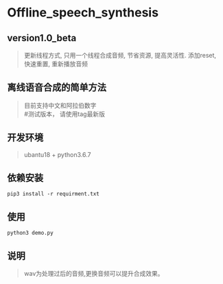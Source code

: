 # Offline_speech_synthesis
## version1.0_beta
> 更新线程方式, 只用一个线程合成音频, 节省资源, 提高灵活性.
> 添加reset, 快速重置, 重新播放音频

## 离线语音合成的简单方法
> 目前支持中文和阿拉伯数字  
> #测试版本， 请使用tag最新版

## 开发环境
> ubantu18 + python3.6.7  

## 依赖安装
```shell 
pip3 install -r requirment.txt   
```

## 使用
```shell   
python3 demo.py   
```  

## 说明
> wav为处理过后的音频,更换音频可以提升合成效果。 

